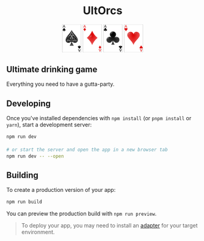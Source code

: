 <div align="center" >
<h1>UltOrcs</h1>
</div>
<div align="center">
<img src="static/images/cards/ace_of_spades.png" width=50/>
<img src="static/images/cards/ace_of_diamonds.png" width=50/>
<img src="static/images/cards/ace_of_clubs.png" width=50/>
<img src="static/images/cards/ace_of_hearts.png" width=50/>
</div>

## Ultimate drinking game
Everything you need to have a gutta-party.

## Developing

Once you've installed dependencies with `npm install` (or `pnpm install` or `yarn`), start a development server:

```bash
npm run dev

# or start the server and open the app in a new browser tab
npm run dev -- --open
```

## Building

To create a production version of your app:

```bash
npm run build
```

You can preview the production build with `npm run preview`.

> To deploy your app, you may need to install an [adapter](https://kit.svelte.dev/docs/adapters) for your target environment.
